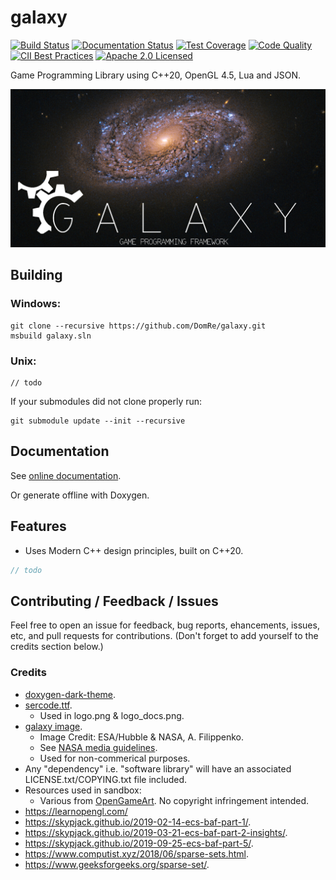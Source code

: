 # galaxy
[![Build Status](https://ci.appveyor.com/api/projects/status/ac0ec6gtxl7776y5?svg=true)](https://ci.appveyor.com/project/reworks/galaxy)
[![Documentation Status](https://travis-ci.org/DomRe/galaxy.svg?branch=master)](https://domre.github.io/galaxy/)
[![Test Coverage](https://codecov.io/gh/DomRe/galaxy/branch/master/graph/badge.svg)](https://codecov.io/gh/DomRe/galaxy)
[![Code Quality](https://api.codacy.com/project/badge/Grade/1cac439022e2417fa82b5dbc2c320030)](https://www.codacy.com/manual/DomRe/galaxy?utm_source=github.com&amp;utm_medium=referral&amp;utm_content=DomRe/galaxy&amp;utm_campaign=Badge_Grade)
[![CII Best Practices](https://bestpractices.coreinfrastructure.org/projects/3923/badge)](https://bestpractices.coreinfrastructure.org/projects/3923)
[![Apache 2.0 Licensed](https://img.shields.io/badge/license-apache-blue.svg)](./LICENSE.txt)

Game Programming Library using C++20, OpenGL 4.5, Lua and JSON.

![galaxy](logo.png?raw=true "galaxy")

## Building
### Windows:
```
git clone --recursive https://github.com/DomRe/galaxy.git
msbuild galaxy.sln
```

### Unix:
```
// todo
```

If your submodules did not clone properly run:
```
git submodule update --init --recursive
```

## Documentation
See [online documentation](https://domre.github.io/galaxy/).

Or generate offline with Doxygen.

## Features
- Uses Modern C++ design principles, built on C++20.

```cpp
// todo
```

## Contributing / Feedback / Issues
Feel free to open an issue for feedback, bug reports, ehancements, issues, etc,
and pull requests for contributions. (Don't forget to add yourself to the credits section below.)

### Credits
* [doxygen-dark-theme](https://github.com/MaJerle/doxygen-dark-theme).
* [sercode.ttf](http://www.dafont.com/secret-code.font).
	* Used in logo.png & logo_docs.png.
* [galaxy image](https://www.nasa.gov/image-feature/goddard/2020/hubble-probes-colorful-galaxy).
	* Image Credit: ESA/Hubble & NASA, A. Filippenko.
	* See [NASA media guidelines](https://www.nasa.gov/multimedia/guidelines/index.html).
	* Used for non-commerical purposes.
* Any "dependency" i.e. "software library" will have an associated LICENSE.txt/COPYING.txt file included.
* Resources used in sandbox:
	* Various from [OpenGameArt](https://opengameart.org/). No copyright infringement intended.
* https://learnopengl.com/
* https://skypjack.github.io/2019-02-14-ecs-baf-part-1/.
* https://skypjack.github.io/2019-03-21-ecs-baf-part-2-insights/.
* https://skypjack.github.io/2019-09-25-ecs-baf-part-5/.
* https://www.computist.xyz/2018/06/sparse-sets.html.
* https://www.geeksforgeeks.org/sparse-set/.